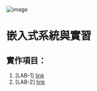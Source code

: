 
![image](https://user-images.githubusercontent.com/31268069/130341264-99c9e0f1-d8c5-4759-9ad5-bd51ecb31463.png)
# 嵌入式系統與實習 
## 實作項目：
1.   [LAB-1] [link](https://github.com/imjackyman/ES-Fall2021/blob/main/arduino/LAB-1.md%3B)
2.   [LAB-2] [link](https://github.com/imjackyman/ES-Fall2021/blob/main/arduino/LAB-2.md)

